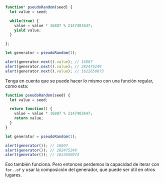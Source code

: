 ```js run demo
function* pseudoRandom(seed) {
  let value = seed;

  while(true) {
    value = value * 16807 % 2147483647;
    yield value;
  }

};

let generator = pseudoRandom(1);

alert(generator.next().value); // 16807
alert(generator.next().value); // 282475249
alert(generator.next().value); // 1622650073
```

Tenga en cuenta que se puede hacer lo mismo con una función regular, como esta:

```js run
function pseudoRandom(seed) {
  let value = seed;

  return function() {
    value = value * 16807 % 2147483647;
    return value;
  }
}

let generator = pseudoRandom(1);

alert(generator()); // 16807
alert(generator()); // 282475249
alert(generator()); // 1622650073
```

Eso también funciona. Pero entonces perdemos la capacidad de iterar con `for..of` y usar la composición del generador, que puede ser útil en otros lugares.
